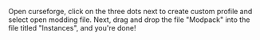 Open curseforge, click on the three dots next to create custom profile and select open modding file.
Next, drag and drop the file "Modpack" into the file titled "Instances", and you're done!
